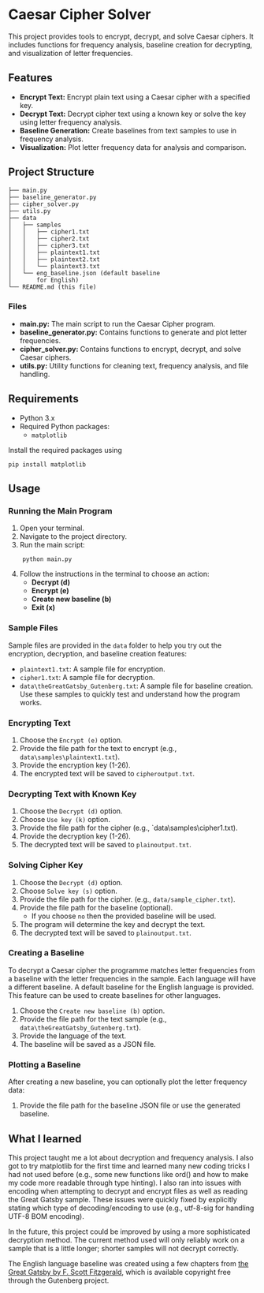 # Caesar Cipher Solver

This project provides tools to encrypt, decrypt, and solve Caesar ciphers. It includes functions for frequency analysis, baseline creation for decrypting, and visualization of letter frequencies. 
## Features
- **Encrypt Text:** Encrypt plain text using a Caesar cipher with a specified key.
- **Decrypt Text:** Decrypt cipher text using a known key or solve the key using letter frequency analysis.
- **Baseline Generation:** Create baselines from text samples to use in frequency analysis.
- **Visualization:** Plot letter frequency data for analysis and comparison.
## Project Structure
```Plaintext
├── main.py
├── baseline_generator.py
├── cipher_solver.py
├── utils.py
├── data
│   ├── samples
│	│	├── cipher1.txt
│	│	├── cipher2.txt
│	│	├── cipher3.txt
│	│	├── plaintext1.txt
│	│	├── plaintext2.txt
│	│	└── plaintext3.txt
│	└── eng_baseline.json (default baseline 
│       for English)
└── README.md (this file)
```
### Files
- **main.py:** The main script to run the Caesar Cipher program.
- **baseline_generator.py:** Contains functions to generate and plot letter frequencies.
- **cipher_solver.py:** Contains functions to encrypt, decrypt, and solve Caesar ciphers.
- **utils.py:** Utility functions for cleaning text, frequency analysis, and file handling.
## Requirements
- Python 3.x
- Required Python packages:    
    - `matplotlib`
    
Install the required packages using
```shell
pip install matplotlib
```
## Usage
### Running the Main Program
1. Open your terminal.
2. Navigate to the project directory.
3. Run the main script:
```shell
    python main.py
```
4. Follow the instructions in the terminal to choose an action:
    - **Decrypt (d)**
    - **Encrypt (e)**
    - **Create new baseline (b)**
    - **Exit (x)**

### Sample Files

Sample files are provided in the `data` folder to help you try out the encryption, decryption, and baseline creation features:
- `plaintext1.txt`: A sample file for encryption.
- `cipher1.txt`: A sample file for decryption.
- `data\theGreatGatsby_Gutenberg.txt`: A sample file for baseline creation.
Use these samples to quickly test and understand how the program works.

### Encrypting Text
1. Choose the `Encrypt (e)` option.
2. Provide the file path for the text to encrypt (e.g., `data\samples\plaintext1.txt`).
3. Provide the encryption key (1-26).
4. The encrypted text will be saved to `cipheroutput.txt`.

### Decrypting Text with Known Key
1. Choose the `Decrypt (d)` option.
2. Choose `Use key (k)` option.
3. Provide the file path for the cipher (e.g., `data\samples\cipher1.txt).
4. Provide the decryption key (1-26).
5. The decrypted text will be saved to `plainoutput.txt`.
    
### Solving Cipher Key
1. Choose the `Decrypt (d)` option.
2. Choose `Solve key (s)` option.
3. Provide the file path for the cipher. (e.g., `data/sample_cipher.txt`).
4. Provide the file path for the baseline (optional).
	- If you choose `no` then the provided baseline will be used.
5. The program will determine the key and decrypt the text.
6. The decrypted text will be saved to `plainoutput.txt`.

### Creating a Baseline
To decrypt a Caesar cipher the programme matches letter frequencies from a baseline with the letter frequencies in the sample. Each language will have a different baseline. A default baseline for the English language is provided. This feature can be used to create baselines for other languages. 

1. Choose the `Create new baseline (b)` option.    
2. Provide the file path for the text sample (e.g., `data\theGreatGatsby_Gutenberg.txt`).
3. Provide the language of the text.
4. The baseline will be saved as a JSON file.

### Plotting a Baseline
After creating a new baseline, you can optionally plot the letter frequency data:

1. Provide the file path for the baseline JSON file or use the generated baseline.

## What I learned

This project taught me a lot about decryption and frequency analysis. I also got to try matplotlib for the first time and learned many new coding tricks I had not used before (e.g., some new functions like ord() and how to make my code more readable through type hinting). I also ran into issues with encoding when attempting to decrypt and encrypt files as well as reading the Great Gatsby sample. These issues were quickly fixed by explicitly stating which type of decoding/encoding to use (e.g., utf-8-sig for handling UTF-8 BOM encoding).

In the future, this project could be improved by using a more sophisticated decryption method. The current method used will only reliably work on a sample that is a little longer; shorter samples will not decrypt correctly.

The English language baseline was created using a few chapters from [the Great Gatsby by F. Scott Fitzgerald](https://www.gutenberg.org/ebooks/64317), which is available copyright free through the Gutenberg project.